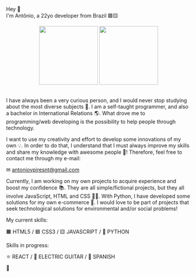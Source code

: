 Hey 👋 <br> 
I'm Antônio, a 22yo developer from Brazil 🟩🟨

<div align="center">
  <a href="https://github.com/antoniovpires"></a>
  <img height="160em" src="https://github-readme-stats.vercel.app/api?username=antoniovpires&show_icons=true&theme=noctis_minimus&include_all_commits=true&count_private=true"/>
  <img height="160em" src="https://github-readme-stats.vercel.app/api/top-langs/?username=antoniovpires&layout=compact&langs_count=4&theme=noctis_minimus"/>
</div>
<br>

I have always been a very curious person, and I would never stop studying about the most diverse subjects 🧐. I am a self-taught programmer, and also a bachelor in International Relations 🌎. What drove me to programming/web developing is the possibility to help people through technology. 
  
I want to use my creativity and effort to develop some innovations of my own 💡. In order to do that, I understand that I must always improve my skills and share my knowledge with awesome people 🤝! Therefore, feel free to contact me through my e-mail:
  
✉ antoniovpiresnt@gmail.com

Currently, I am working on my own projects to acquire experience and boost my confidence 📚. They are all simple/fictional projects, but they all involve JavaScript, HTML and CSS 👨‍💻. With Python, I have developed some solutions for my own e-commerce 🛒. I would love to be part of projects that seek technological solutions for environmental and/or social problems!


My current skills:

🟧 HTML5 / 🟦 CSS3 / 🟨 JAVASCRIPT / 🐍 PYTHON

Skills in progress:

⚛ REACT / 🎸 ELECTRIC GUITAR / 🦙 SPANISH

🖖
